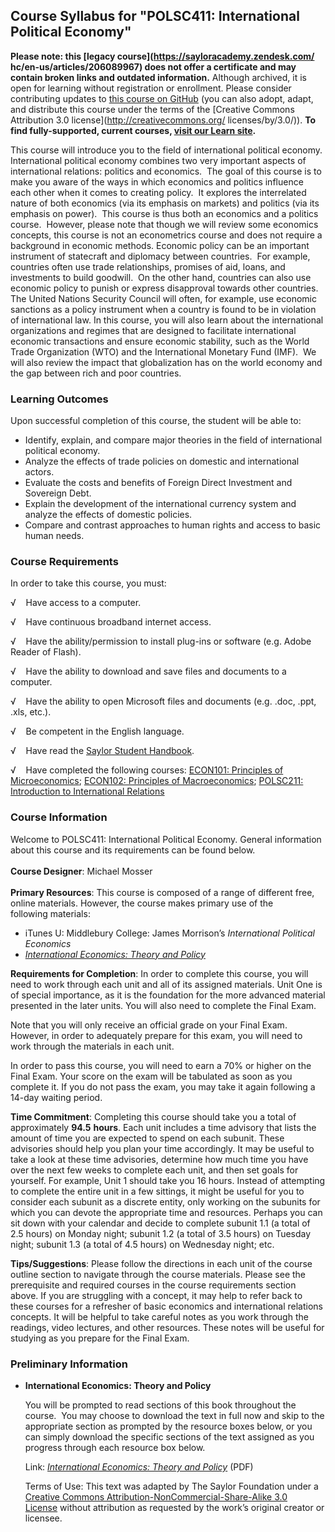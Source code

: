 Course Syllabus for "POLSC411: International Political Economy"
---------------------------------------------------------------

**Please note: this [legacy course](https://sayloracademy.zendesk.com/
hc/en-us/articles/206089967) does not offer a certificate and may contain 
broken links and outdated information.** Although archived, it is open 
for learning without registration or enrollment. Please consider contributing 
updates to [this course on GitHub](https://github.com/saylordotorg/course_polsc411) 
(you can also adopt, adapt, and distribute this course under the terms of 
the [Creative Commons Attribution 3.0 license](http://creativecommons.org/
licenses/by/3.0/)). **To find fully-supported, current courses, [visit our 
Learn site](https://learn.saylor.org).**

This course will introduce you to the field of international political
economy.  International political economy combines two very important
aspects of international relations: politics and economics.  The goal of
this course is to make you aware of the ways in which economics and
politics influence each other when it comes to creating policy.  It
explores the interrelated nature of both economics (via its emphasis on
markets) and politics (via its emphasis on power).  This course is thus
both an economics and a politics course.  However, please note that
though we will review some economics concepts, this course is not an
econometrics course and does not require a background in economic
methods. Economic policy can be an important instrument of statecraft
and diplomacy between countries.  For example, countries often use trade
relationships, promises of aid, loans, and investments to build
goodwill.  On the other hand, countries can also use economic policy to
punish or express disapproval towards other countries.  The United
Nations Security Council will often, for example, use economic sanctions
as a policy instrument when a country is found to be in violation of
international law. In this course, you will also learn about the
international organizations and regimes that are designed to facilitate
international economic transactions and ensure economic stability, such
as the World Trade Organization (WTO) and the International Monetary
Fund (IMF).  We will also review the impact that globalization has on
the world economy and the gap between rich and poor countries.

### Learning Outcomes

Upon successful completion of this course, the student will be able to:

-   Identify, explain, and compare major theories in the field of
    international political economy.
-   Analyze the effects of trade policies on domestic and international
    actors.
-   Evaluate the costs and benefits of Foreign Direct Investment and
    Sovereign Debt.
-   Explain the development of the international currency system and
    analyze the effects of domestic policies.
-   Compare and contrast approaches to human rights and access to basic
    human needs.

### Course Requirements

In order to take this course, you must:

√    Have access to a computer.

√    Have continuous broadband internet access.

√    Have the ability/permission to install plug-ins or software (e.g.
Adobe Reader of Flash).

√    Have the ability to download and save files and documents to a
computer.

√    Have the ability to open Microsoft files and documents (e.g. .doc,
.ppt, .xls, etc.).

√    Be competent in the English language.  
  
 √    Have read the [Saylor Student
Handbook](http://www.saylor.org/site/wp-content/uploads/2012/05/Saylor-StudentHandbook.pdf).  
  
 √    Have completed the following courses: [ECON101: Principles of
Microeconomics](http://www.saylor.org/courses/econ101/); [ECON102:
Principles of Macroeconomics](http://www.saylor.org/courses/econ102/);
[POLSC211: Introduction to International
Relations](http://www.saylor.org/courses/polsc211/)

### Course Information

Welcome to POLSC411: International Political Economy. General
information about this course and its requirements can be found below.  
    
 **Course Designer**: Michael Mosser  
    
 **Primary Resources**: This course is composed of a range of different
free, online materials. However, the course makes primary use of the
following materials:  

-   iTunes U: Middlebury College: James Morrison’s *International
    Political Economics*
-   [*International Economics: Theory and
    Policy*](http://www.saylor.org/site/textbooks/International%20Economics%20-%20Theory%20and%20Policy.pdf)

**Requirements for Completion**: In order to complete this course, you
will need to work through each unit and all of its assigned materials.
Unit One is of special importance, as it is the foundation for the more
advanced material presented in the later units. You will also need to
complete the Final Exam.  
  
 Note that you will only receive an official grade on your Final Exam.
However, in order to adequately prepare for this exam, you will need to
work through the materials in each unit.  
  
 In order to pass this course, you will need to earn a 70% or higher on
the Final Exam. Your score on the exam will be tabulated as soon as you
complete it. If you do not pass the exam, you may take it again
following a 14-day waiting period.  
  
 **Time Commitment**: Completing this course should take you a total of
approximately **94.5** **hours**. Each unit includes a time advisory
that lists the amount of time you are expected to spend on each subunit.
These advisories should help you plan your time accordingly. It may be
useful to take a look at these time advisories, determine how much time
you have over the next few weeks to complete each unit, and then set
goals for yourself. For example, Unit 1 should take you 16 hours.
Instead of attempting to complete the entire unit in a few sittings, it
might be useful for you to consider each subunit as a discrete entity,
only working on the subunits for which you can devote the appropriate
time and resources. Perhaps you can sit down with your calendar and
decide to complete subunit 1.1 (a total of 2.5 hours) on Monday night;
subunit 1.2 (a total of 3.5 hours) on Tuesday night; subunit 1.3 (a
total of 4.5 hours) on Wednesday night; etc.  
  
 **Tips/Suggestions**: Please follow the directions in each unit of the
course outline section to navigate through the course materials. Please
see the prerequisite and required courses in the course requirements
section above. If you are struggling with a concept, it may help to
refer back to these courses for a refresher of basic economics and
international relations concepts. It will be helpful to take careful
notes as you work through the readings, video lectures, and other
resources. These notes will be useful for studying as you prepare for
the Final Exam.

### Preliminary Information

-   **International Economics: Theory and Policy**

    You will be prompted to read sections of this book throughout the
    course.  You may choose to download the text in full now and skip to
    the appropriate section as prompted by the resource boxes below, or
    you can simply download the specific sections of the text assigned
    as you progress through each resource box below.  
      
     Link: *[International Economics: Theory and
    Policy](http://www.saylor.org/site/textbooks/International%20Economics%20-%20Theory%20and%20Policy.pdf)* (PDF)  
      
     Terms of Use: This text was adapted by The Saylor Foundation under
    a [Creative Commons Attribution-NonCommercial-Share-Alike 3.0
    License](http://creativecommons.org/licenses/by-nc-sa/3.0/) without
    attribution as requested by the work’s original creator or licensee.


